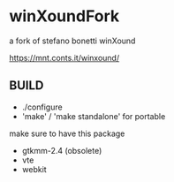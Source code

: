 # winXoundFork
a fork of stefano bonetti winXound

https://mnt.conts.it/winxound/

## BUILD

- ./configure
- 'make' / 'make standalone' for portable

make sure to have this package

- gtkmm-2.4 (obsolete)
- vte
- webkit

